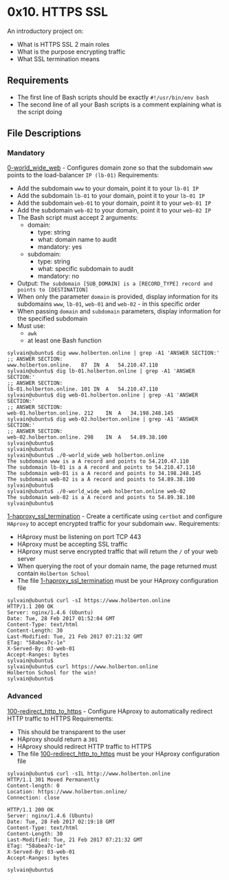 # 0x10. HTTPS SSL
An introductory project on:
- What is HTTPS SSL 2 main roles
- What is the purpose encrypting traffic
- What SSL termination means

## Requirements
- The first line of Bash scripts should be exactly `#!/usr/bin/env bash`
- The second line of all your Bash scripts is a comment explaining what is the script doing

## File Descriptions
### Mandatory
[0-world_wide_web](./0-world_wide_web) - Configures domain zone so that the subdomain `www` points to the load-balancer `IP (lb-01)`
Requirements:
- Add the subdomain `www` to your domain, point it to your `lb-01 IP`
- Add the subdomain `lb-01` to your domain, point it to your `lb-01 IP`
- Add the subdomain `web-01` to your domain, point it to your `web-01 IP`
- Add the subdomain `web-02` to your domain, point it to your `web-02 IP`
- The Bash script must accept 2 arguments:
  - domain:
    - type: string
    - what: domain name to audit
    - mandatory: yes
  - subdomain:
    - type: string
    - what: specific subdomain to audit
    - mandatory: no
- Output: `The subdomain [SUB_DOMAIN] is a [RECORD_TYPE] record and points to [DESTINATION]`
- When only the parameter `domain` is provided, display information for its subdomains `www`, `lb-01`, `web-01` and `web-02` - in this specific order
- When passing `domain` and `subdomain` parameters, display information for the specified subdomain
- Must use:
    - `awk`
    - at least one Bash function
```
sylvain@ubuntu$ dig www.holberton.online | grep -A1 'ANSWER SECTION:'
;; ANSWER SECTION:
www.holberton.online.   87  IN  A   54.210.47.110
sylvain@ubuntu$ dig lb-01.holberton.online | grep -A1 'ANSWER SECTION:'
;; ANSWER SECTION:
lb-01.holberton.online. 101 IN  A   54.210.47.110
sylvain@ubuntu$ dig web-01.holberton.online | grep -A1 'ANSWER SECTION:'
;; ANSWER SECTION:
web-01.holberton.online. 212    IN  A   34.198.248.145
sylvain@ubuntu$ dig web-02.holberton.online | grep -A1 'ANSWER SECTION:'
;; ANSWER SECTION:
web-02.holberton.online. 298    IN  A   54.89.38.100
sylvain@ubuntu$
sylvain@ubuntu$
sylvain@ubuntu$ ./0-world_wide_web holberton.online
The subdomain www is a A record and points to 54.210.47.110
The subdomain lb-01 is a A record and points to 54.210.47.110
The subdomain web-01 is a A record and points to 34.198.248.145
The subdomain web-02 is a A record and points to 54.89.38.100
sylvain@ubuntu$
sylvain@ubuntu$ ./0-world_wide_web holberton.online web-02
The subdomain web-02 is a A record and points to 54.89.38.100
sylvain@ubuntu$
```

[1-haproxy_ssl_termination](./1-haproxy_ssl_termination) - Create a certificate using `certbot` and configure `HAproxy` to accept encrypted traffic for your subdomain `www.`
Requirements:
- HAproxy must be listening on port TCP 443
- HAproxy must be accepting SSL traffic
- HAproxy must serve encrypted traffic that will return the `/` of your web server
- When querying the root of your domain name, the page returned must contain `Holberton School`
- The file [1-haproxy_ssl_termination](./1-haproxy_ssl_termination) must be your HAproxy configuration file
```
sylvain@ubuntu$ curl -sI https://www.holberton.online
HTTP/1.1 200 OK
Server: nginx/1.4.6 (Ubuntu)
Date: Tue, 28 Feb 2017 01:52:04 GMT
Content-Type: text/html
Content-Length: 30
Last-Modified: Tue, 21 Feb 2017 07:21:32 GMT
ETag: "58abea7c-1e"
X-Served-By: 03-web-01
Accept-Ranges: bytes
sylvain@ubuntu$
sylvain@ubuntu$ curl https://www.holberton.online
Holberton School for the win!
sylvain@ubuntu$
```
### Advanced
[100-redirect_http_to_https](./100-redirect_http_to_https) -  Configure HAproxy to automatically redirect HTTP traffic to HTTPS
Requirements:
- This should be transparent to the user
- HAproxy should return a `301`
- HAproxy should redirect HTTP traffic to HTTPS
- The file [100-redirect_http_to_https](./100-redirect_http_to_https) must be your HAproxy configuration file
```
sylvain@ubuntu$ curl -sIL http://www.holberton.online
HTTP/1.1 301 Moved Permanently
Content-length: 0
Location: https://www.holberton.online/
Connection: close

HTTP/1.1 200 OK
Server: nginx/1.4.6 (Ubuntu)
Date: Tue, 28 Feb 2017 02:19:18 GMT
Content-Type: text/html
Content-Length: 30
Last-Modified: Tue, 21 Feb 2017 07:21:32 GMT
ETag: "58abea7c-1e"
X-Served-By: 03-web-01
Accept-Ranges: bytes

sylvain@ubuntu$
```
